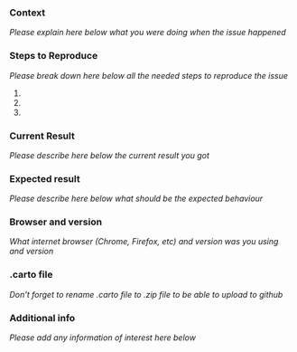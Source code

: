 ### Context
*Please explain here below what you were doing when the issue happened*



### Steps to Reproduce
*Please break down here below all the needed steps to reproduce the issue*

1.
2.
3.

### Current Result
*Please describe here below the current result you got*



### Expected result
*Please describe here below what should be the expected behaviour*


### Browser and version
*What internet browser (Chrome, Firefox, etc) and version was you using and version*



### .carto file
*Don't forget to rename .carto file to .zip file to be able to upload to github*



### Additional info
*Please add any information of interest here below*

